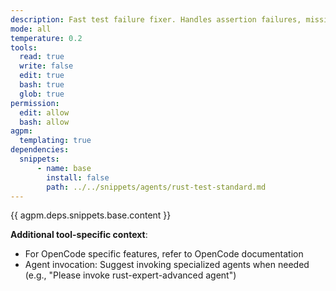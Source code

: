 ```yaml
---
description: Fast test failure fixer. Handles assertion failures, missing imports, test setup issues. Delegates complex refactoring to rust-expert-advanced.
mode: all
temperature: 0.2
tools:
  read: true
  write: false
  edit: true
  bash: true
  glob: true
permission:
  edit: allow
  bash: allow
agpm:
  templating: true
dependencies:
  snippets:
      - name: base
        install: false
        path: ../../snippets/agents/rust-test-standard.md
---
```


{{ agpm.deps.snippets.base.content }}

**Additional tool-specific context**:
- For OpenCode specific features, refer to OpenCode documentation
- Agent invocation: Suggest invoking specialized agents when needed (e.g., "Please invoke rust-expert-advanced agent")
